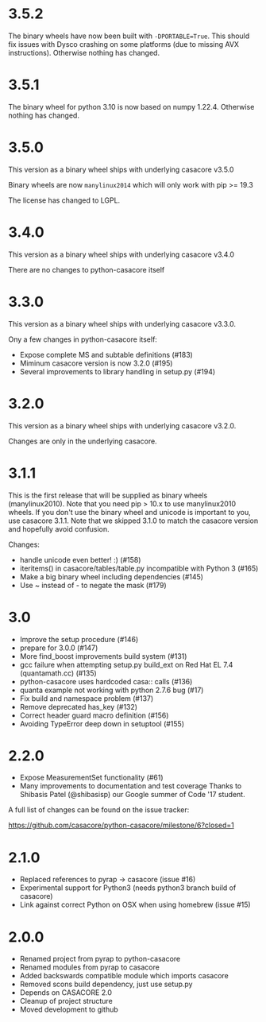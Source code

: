 # 3.5.2

The binary wheels have now been built with `-DPORTABLE=True`. This should fix issues with Dysco crashing on some platforms (due to missing AVX instructions). Otherwise nothing has changed.


# 3.5.1

The binary wheel for python 3.10 is now based on numpy 1.22.4. Otherwise nothing has changed.


# 3.5.0

This version as a binary wheel ships with underlying casacore v3.5.0

Binary wheels are now `manylinux2014` which will only work with pip >= 19.3

The license has changed to LGPL.


# 3.4.0

This version as a binary wheel ships with underlying casacore v3.4.0

There are no changes to python-casacore itself


# 3.3.0

This version as a binary wheel ships with underlying casacore v3.3.0.

Ony a few changes in python-casacore itself:

 - Expose complete MS and subtable definitions (#183)
 - Miminum casacore version is now 3.2.0 (#195)
 - Several improvements to library handling in setup.py (#194)


# 3.2.0

This version as a binary wheel ships with underlying casacore v3.2.0.

Changes are only in the underlying casacore.


# 3.1.1

This is the first release that will be supplied as binary wheels
(manylinux2010). Note that you need pip > 10.x to use manylinux2010 wheels.
If you don't use the binary wheel and unicode is important to you, use
casacore 3.1.1. Note that we skipped 3.1.0 to match the casacore version
and hopefully avoid confusion.

Changes:

 - handle unicode even better! :) (#158)
 - iteritems() in casacore/tables/table.py incompatible with Python 3 (#165)
 - Make a big binary wheel including dependencies (#145)
 - Use ~ instead of - to negate the mask (#179)
 
 
# 3.0

 - Improve the setup procedure (#146)
 - prepare for 3.0.0 (#147)
 - More find_boost improvements  build system (#131)
 - gcc failure when attempting setup.py build_ext on Red Hat EL 7.4 (quantamath.cc) (#135)
 - python-casacore uses hardcoded casa:: calls (#136)
 - quanta example not working with python 2.7.6 bug (#17)
 - Fix build and namespace problem (#137)
 - Remove deprecated has_key (#132)
 - Correct header guard macro definition (#156)
 - Avoiding TypeError deep down in setuptool (#155)


# 2.2.0

 - Expose MeasurementSet functionality (#61)
 - Many improvements to documentation and test coverage
   Thanks to Shibasis Patel (@shibasisp) our Google summer of Code '17 student.
 
 A full list of changes can be found on the issue tracker:
 
 https://github.com/casacore/python-casacore/milestone/6?closed=1
 

# 2.1.0


 - Replaced references to pyrap -> casacore (issue #16)
 - Experimental support for Python3 (needs python3 branch build of casacore)
 - Link against correct Python on OSX when using homebrew (issue #15)


# 2.0.0

- Renamed project from pyrap to python-casacore
- Renamed modules from pyrap to casacore
- Added backswards compatible module which imports casacore
- Removed scons build dependency, just use setup.py 
- Depends on CASACORE 2.0
- Cleanup of project structure
- Moved development to github
